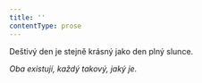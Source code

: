 ```yaml
---
title: ''
contentType: prose
---
```


<section>

Deštivý den je stejně krásný jako den plný slunce.

_Oba existují, každý takový, jaký je._

</section>
